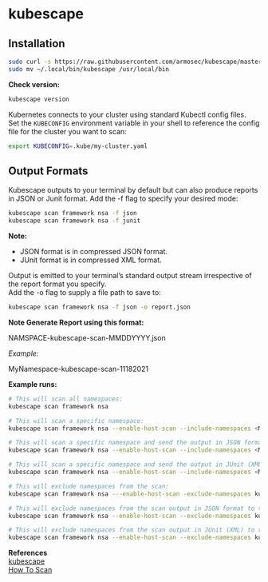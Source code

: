 # kubescape

## Installation  

```bash
sudo curl -s https://raw.githubusercontent.com/armosec/kubescape/master/install.sh | /bin/bash
sudo mv ~/.local/bin/kubescape /usr/local/bin
```

**Check version:**  
```bash
kubescape version
```

Kubernetes connects to your cluster using standard Kubectl config files.  
Set the `KUBECONFIG` environment variable in your shell to reference the config file for the cluster you want to scan:

```bash
export KUBECONFIG=.kube/my-cluster.yaml
```

## Output Formats  

Kubescape outputs to your terminal by default but can also produce reports in JSON or Junit format. Add the -f flag to specify your desired mode:
```bash
kubescape scan framework nsa -f json
kubescape scan framework nsa -f junit
```

**Note:**  
- JSON format is in compressed JSON format.
- JUnit format is in compressed XML format.

Output is emitted to your terminal’s standard output stream irrespective of the report format you specify.  
Add the -o flag to supply a file path to save to:

```bash
kubescape scan framework nsa -f json -o report.json
```

**Note Generate Report using this format:**  

NAMSPACE-kubescape-scan-MMDDYYYY.json

*Example:*  

MyNamespace-kubescape-scan-11182021

**Example runs:**  

```bash
# This will scan all namespaces:
kubescape scan framework nsa

# This will scan a specific namespace:
kubescape scan framework nsa --enable-host-scan --include-namespaces <MYNAMESPACE> 

# This will scan a specific namespace and send the output in JSON format to the specified file:
kubescape scan framework nsa --enable-host-scan --include-namespaces <MYNAMESPACE> -f json -o MyNamespace-kubescape-scan-11182021.json

# This will scan a specific namespace and send the output in JUnit (XML) format to the specified file:
kubescape scan framework nsa --enable-host-scan --include-namespaces <MYNAMESPACE> -f junit -o MyNamespace-kubescape-scan-11182021.xml

# This will exclude namespaces from the scan:
kubescape scan framework nsa ---enable-host-scan -exclude-namespaces kube-system,kube-public

# This will exclude namespaces from the scan output in JSON format to the specified file:
kubescape scan framework nsa --enable-host-scan --exclude-namespaces kube-system,kube-public -f json -o MyNamespace-kubescape-scan-11182021.json

# This will exclude namespaces from the scan output in JUnit (XML) to the specified file:
kubescape scan framework nsa --enable-host-scan --exclude-namespaces kube-system,kube-public -f junit -o MyNamespace-kubescape-scan-11182021.xml
```

**References**  
[kubescape](https://github.com/armosec/kubescape)  
[How To Scan](https://www.cloudsavvyit.com/14299/how-to-scan-for-kubernetes-vulnerabilities-with-kubescape)  
